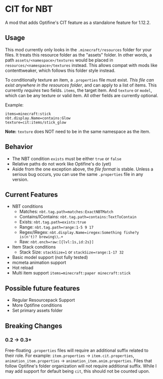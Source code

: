 # CIT for NBT

A mod that adds Optifine's CIT feature as a standalone feature for 1.12.2.

## Usage

This mod currently only looks in the `.minecraft/resources` folder for your files.
It treats this resource folder as the "assets" folder. In other words,
a path `assets/<namespace>/textures` would be placed in `resources/<namespace>/textures`
instead. This allows compat with mods like contenttweaker, which
follows this folder style instead.

To conditionally texture an item, a `.properties` file must exist. *This file can
exist anywhere in the resources folder*, and can apply to a list of items. This currently
*requires* two fields. `items`, the target item. And `texture` or `model`, which can be any texture
or valid item. All other fields are currently optional.

Example:
```
items=minecraft:stick
nbt.display.Name=contains:Glow
texture=cit:items/stick_glow
```

**Note:** `texture` does NOT need to be in the same namespace as the item.

## Behavior

- The NBT condition `exists` must be either `true` or `false`
- Relative paths do not work like Optifine's do (yet)
- Aside from the one exception above, the *file format* is stable. Unless 
a serious bug occurs, you can use the same `.properties` file in any version.

## Current Features

- NBT conditions
  - Matches: `nbt.tag.path=matches:ExactNBTMatch`
  - Contains/IContains: `nbt.tag.path=contains:TextToContain`
  - Exists: `nbt.tag.path=exists:true`
  - Range: `nbt.tag.path=range:1-5 9 17`
  - Regex/IRegex: `nbt.display.Name=iregex:Something fishe?y is(n't)? brewing\\.+`
  - Raw: `nbt.ench=raw:[{lvl:1s,id:2s}]`
- Item Stack conditions
  - Stack Size: `stackSize=1` or `stackSize=range:1-17 32`
- Basic model support (not fully tested)
- mcmeta animation support
- Hot reload
- Multi item support `items=minecraft:paper minecraft:stick`

## Possible future features

- Regular Resourcepack Support
- More Optifine conditions
- Set primary assets folder

## Breaking Changes

### 0.2 -> 0.3+

Free-floating `.properties` files will require an additional suffix related to their role.
For example: `item.properties` -> `item.cit.properties`, `animation_item.properties` ->
`animation_item.anim.properties`. Files that follow Optifine's folder organization
will not require additional suffix. While I may add support for default being `cit`,
this should not be counted upon.
